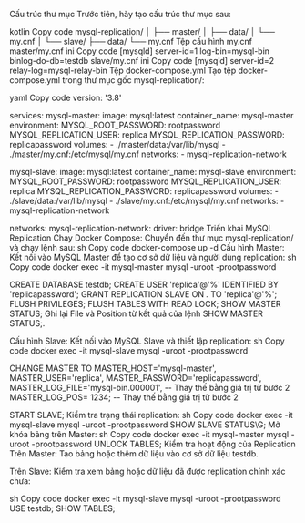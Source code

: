 Cấu trúc thư mục
Trước tiên, hãy tạo cấu trúc thư mục sau:

kotlin
Copy code
mysql-replication/
│
├── master/
│   ├── data/
│   └── my.cnf
│
└── slave/
    ├── data/
    └── my.cnf
Tệp cấu hình my.cnf
master/my.cnf
ini
Copy code
[mysqld]
server-id=1
log-bin=mysql-bin
binlog-do-db=testdb
slave/my.cnf
ini
Copy code
[mysqld]
server-id=2
relay-log=mysql-relay-bin
Tệp docker-compose.yml
Tạo tệp docker-compose.yml trong thư mục gốc mysql-replication/:

yaml
Copy code
version: '3.8'

services:
  mysql-master:
    image: mysql:latest
    container_name: mysql-master
    environment:
      MYSQL_ROOT_PASSWORD: rootpassword
      MYSQL_REPLICATION_USER: replica
      MYSQL_REPLICATION_PASSWORD: replicapassword
    volumes:
      - ./master/data:/var/lib/mysql
      - ./master/my.cnf:/etc/mysql/my.cnf
    networks:
      - mysql-replication-network

  mysql-slave:
    image: mysql:latest
    container_name: mysql-slave
    environment:
      MYSQL_ROOT_PASSWORD: rootpassword
      MYSQL_REPLICATION_USER: replica
      MYSQL_REPLICATION_PASSWORD: replicapassword
    volumes:
      - ./slave/data:/var/lib/mysql
      - ./slave/my.cnf:/etc/mysql/my.cnf
    networks:
      - mysql-replication-network

networks:
  mysql-replication-network:
    driver: bridge
Triển khai MySQL Replication
Chạy Docker Compose: Chuyển đến thư mục mysql-replication/ và chạy lệnh sau:
sh
Copy code
docker-compose up -d
Cấu hình Master: Kết nối vào MySQL Master để tạo cơ sở dữ liệu và người dùng replication:
sh
Copy code
docker exec -it mysql-master mysql -uroot -prootpassword

CREATE DATABASE testdb;
CREATE USER 'replica'@'%' IDENTIFIED BY 'replicapassword';
GRANT REPLICATION SLAVE ON *.* TO 'replica'@'%';
FLUSH PRIVILEGES;
FLUSH TABLES WITH READ LOCK;
SHOW MASTER STATUS;
Ghi lại File và Position từ kết quả của lệnh SHOW MASTER STATUS;.

Cấu hình Slave: Kết nối vào MySQL Slave và thiết lập replication:
sh
Copy code
docker exec -it mysql-slave mysql -uroot -prootpassword

CHANGE MASTER TO
MASTER_HOST='mysql-master',
MASTER_USER='replica',
MASTER_PASSWORD='replicapassword',
MASTER_LOG_FILE='mysql-bin.000001',  -- Thay thế bằng giá trị từ bước 2
MASTER_LOG_POS= 1234;  -- Thay thế bằng giá trị từ bước 2

START SLAVE;
Kiểm tra trạng thái replication:
sh
Copy code
docker exec -it mysql-slave mysql -uroot -prootpassword
SHOW SLAVE STATUS\G;
Mở khóa bảng trên Master:
sh
Copy code
docker exec -it mysql-master mysql -uroot -prootpassword
UNLOCK TABLES;
Kiểm tra hoạt động của Replication
Trên Master: Tạo bảng hoặc thêm dữ liệu vào cơ sở dữ liệu testdb.

Trên Slave: Kiểm tra xem bảng hoặc dữ liệu đã được replication chính xác chưa:

sh
Copy code
docker exec -it mysql-slave mysql -uroot -prootpassword
USE testdb;
SHOW TABLES;